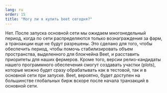 ```yaml
---
lang: ru
order: 15
title: "Могу ли я купить beet сегодня?"
---
```


Нет. После запуска основной сети мы ожидаем многонедельный период, когда по сети распределяются только вознаграждения за фарм, а транзакции еще не будут разрешены. Это сделано для того, чтобы обеспечить период, чтобы помочь стабилизировать объем пространства, выделенного для блокчейна Beet, и расставить приоритеты для наших фермеров. Кроме того, версии релиз-кандидаты нашего программного обеспечения смогут создавать участки (plots), которые можно будет сразу обрабатывать как в тестовой, так и в основной сети при запуске. Beet, вероятно, будет доступен на большинстве глобальных бирж вскоре после начала транзакций в основной сети.
